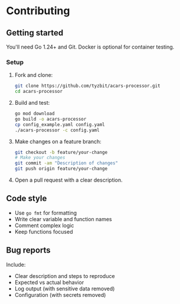 # Contributing

## Getting started

You'll need Go 1.24+ and Git. Docker is optional for container testing.

### Setup

1. Fork and clone:
   ```bash
   git clone https://github.com/tyzbit/acars-processor.git
   cd acars-processor
   ```

2. Build and test:
   ```bash
   go mod download
   go build -o acars-processor
   cp config_example.yaml config.yaml
   ./acars-processor -c config.yaml
   ```

3. Make changes on a feature branch:
   ```bash
   git checkout -b feature/your-change
   # Make your changes
   git commit -am "Description of changes"
   git push origin feature/your-change
   ```

4. Open a pull request with a clear description.

## Code style

- Use `go fmt` for formatting
- Write clear variable and function names
- Comment complex logic
- Keep functions focused

## Bug reports

Include:
- Clear description and steps to reproduce
- Expected vs actual behavior  
- Log output (with sensitive data removed)
- Configuration (with secrets removed)
